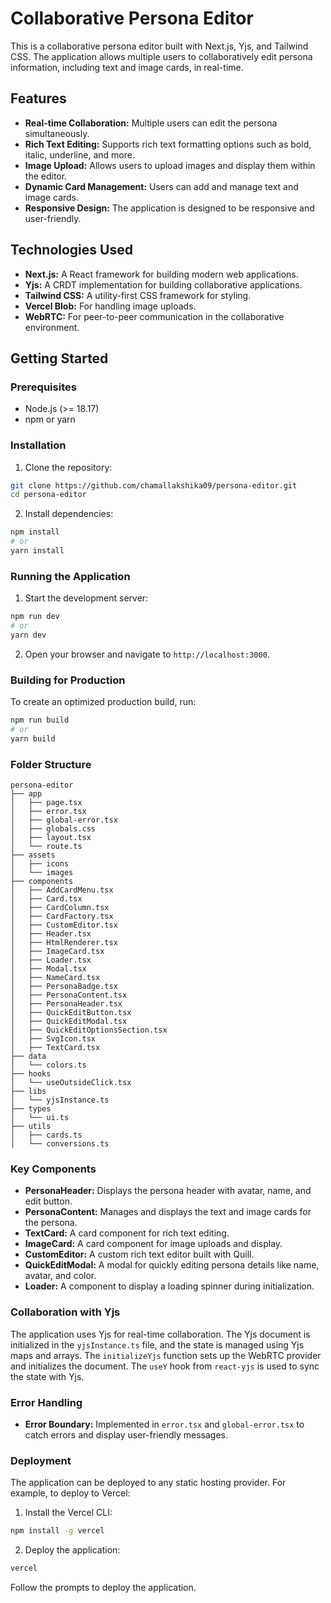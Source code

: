 # Collaborative Persona Editor

This is a collaborative persona editor built with Next.js, Yjs, and Tailwind CSS. The application allows multiple users to collaboratively edit persona information, including text and image cards, in real-time.

## Features

- **Real-time Collaboration:** Multiple users can edit the persona simultaneously.
- **Rich Text Editing:** Supports rich text formatting options such as bold, italic, underline, and more.
- **Image Upload:** Allows users to upload images and display them within the editor.
- **Dynamic Card Management:** Users can add and manage text and image cards.
- **Responsive Design:** The application is designed to be responsive and user-friendly.

## Technologies Used

- **Next.js:** A React framework for building modern web applications.
- **Yjs:** A CRDT implementation for building collaborative applications.
- **Tailwind CSS:** A utility-first CSS framework for styling.
- **Vercel Blob:** For handling image uploads.
- **WebRTC:** For peer-to-peer communication in the collaborative environment.

## Getting Started

### Prerequisites

- Node.js (>= 18.17)
- npm or yarn

### Installation

1. Clone the repository:

```bash
git clone https://github.com/chamallakshika09/persona-editor.git
cd persona-editor
```

2. Install dependencies:

```bash
npm install
# or
yarn install
```

### Running the Application

1. Start the development server:

```bash
npm run dev
# or
yarn dev
```

2. Open your browser and navigate to `http://localhost:3000`.

### Building for Production

To create an optimized production build, run:

```bash
npm run build
# or
yarn build
```

### Folder Structure

```
persona-editor
├── app
│   ├── page.tsx
│   ├── error.tsx
│   ├── global-error.tsx
│   ├── globals.css
│   ├── layout.tsx
│   └── route.ts
├── assets
│   ├── icons
│   └── images
├── components
│   ├── AddCardMenu.tsx
│   ├── Card.tsx
│   ├── CardColumn.tsx
│   ├── CardFactory.tsx
│   ├── CustomEditor.tsx
│   ├── Header.tsx
│   ├── HtmlRenderer.tsx
│   ├── ImageCard.tsx
│   ├── Loader.tsx
│   ├── Modal.tsx
│   ├── NameCard.tsx
│   ├── PersonaBadge.tsx
│   ├── PersonaContent.tsx
│   ├── PersonaHeader.tsx
│   ├── QuickEditButton.tsx
│   ├── QuickEditModal.tsx
│   ├── QuickEditOptionsSection.tsx
│   ├── SvgIcon.tsx
│   ├── TextCard.tsx
├── data
│   └── colors.ts
├── hooks
│   └── useOutsideClick.tsx
├── libs
│   └── yjsInstance.ts
├── types
│   └── ui.ts
├── utils
│   ├── cards.ts
│   └── conversions.ts
```

### Key Components

- **PersonaHeader:** Displays the persona header with avatar, name, and edit button.
- **PersonaContent:** Manages and displays the text and image cards for the persona.
- **TextCard:** A card component for rich text editing.
- **ImageCard:** A card component for image uploads and display.
- **CustomEditor:** A custom rich text editor built with Quill.
- **QuickEditModal:** A modal for quickly editing persona details like name, avatar, and color.
- **Loader:** A component to display a loading spinner during initialization.

### Collaboration with Yjs

The application uses Yjs for real-time collaboration. The Yjs document is initialized in the `yjsInstance.ts` file, and the state is managed using Yjs maps and arrays. The `initializeYjs` function sets up the WebRTC provider and initializes the document. The `useY` hook from `react-yjs` is used to sync the state with Yjs.

### Error Handling

- **Error Boundary:** Implemented in `error.tsx` and `global-error.tsx` to catch errors and display user-friendly messages.

### Deployment

The application can be deployed to any static hosting provider. For example, to deploy to Vercel:

1. Install the Vercel CLI:

```bash
npm install -g vercel
```

2. Deploy the application:

```bash
vercel
```

Follow the prompts to deploy the application.
